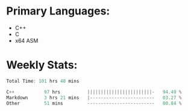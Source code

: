 # Primary Languages:
- C++
- C
- x64 ASM

# Weekly Stats:
<!--START_SECTION:waka-->

```C++
Total Time: 101 hrs 48 mins

C++           97 hrs          ||||||||||||||||||||||||-   94.49 %
Markdown      3 hrs 21 mins   |------------------------   03.27 %
Other         51 mins         -------------------------   00.84 %
```

<!--END_SECTION:waka-->


